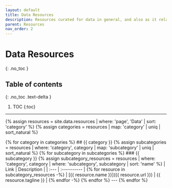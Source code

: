 ```yaml
---
layout: default
title: Data Resources
description: Resources curated for data in general, and also as it relates to health tech.
parent: Resources
nav_order: 2
---
```


# Data Resources
{: .no_toc }

## Table of contents
{: .no_toc .text-delta }

1. TOC
{:toc}

---

{% assign resources = site.data.resources | where: 'page', 'Data' | sort: 'category' %}
{% assign categories = resources | map: 'category' | uniq | sort_natural %}
 
<div>
{% for category in categories %}
## {{ category }}
  {% assign subcategories = resources | where: 'category', category | map: 'subcategory' | uniq | sort_natural %}
  {% for subcategory in subcategories %}
### {{ subcategory }}
    {% assign subcategory_resources = resources | where: 'category', category | where: 'subcategory', subcategory | sort: 'name' %}
| Link | Description |
| :--- | :---------- |
    {% for resource in subcategory_resources -%}
| [{{ resource.name }}]({{ resource.url }}) | {{ resource.tagline }} |
    {% endfor -%}
  {% endfor %}
  ---
{% endfor %}
</div>

